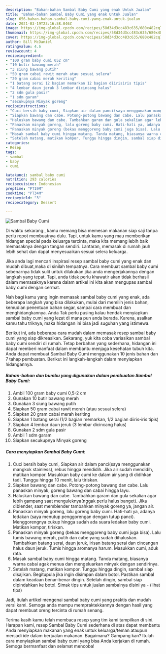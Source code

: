 ```yaml
---
description: "Bahan-bahan Sambal Baby Cumi yang enak Untuk Jualan"
title: "Bahan-bahan Sambal Baby Cumi yang enak Untuk Jualan"
slug: 656-bahan-bahan-sambal-baby-cumi-yang-enak-untuk-jualan
date: 2021-03-19T23:16:58.046Z
image: https://img-global.cpcdn.com/recipes/58d34d3cc483c635/680x482cq70/sambal-baby-cumi-foto-resep-utama.jpg
thumbnail: https://img-global.cpcdn.com/recipes/58d34d3cc483c635/680x482cq70/sambal-baby-cumi-foto-resep-utama.jpg
cover: https://img-global.cpcdn.com/recipes/58d34d3cc483c635/680x482cq70/sambal-baby-cumi-foto-resep-utama.jpg
author: Bill McDaniel
ratingvalue: 4.6
reviewcount: 4
recipeingredient:
- "100 gram baby cumi 052 cm"
- "10 butir bawang merah"
- "3 siung bawang putih"
- "50 gram cabai rawit merah atau sesuai selera"
- "20 gram cabai merah keriting"
- "1 batang serai 12 bagian memarkan 12 bagian diirisiris tipis"
- "4 lembar daun jeruk 3 lembar dicincang halus"
- "2 sdm gula pasir"
- "1 sdm garam"
- "secukupnya Minyak goreng"
recipeinstructions:
- "Cuci bersih baby cumi, Siapkan air dalam panci(saya menggunakan mangkok stainless), rebus hingga mendidih. Jika air sudah mendidih, matikan kompor. Masukkan baby cumi ke dalam air yang di didihkan tadi. Tunggu hingga 10 menit, lalu tiriskan."
- "Siapkan bawang dan cabe. Potong-potong bawang dan cabe. Lalu panaskan minyak, goreng bawang dan cabai hingga layu."
- "Haluskan bawang dan cabe. Tambahkan garam dan gula sekalian agar lebih gampang saat menguleknya(nggak perlu halus banget). Jika diblender, saat memblender tambahkan minyak goreng ya, jangan air."
- "Panaskan minyak goreng, lalu goreng baby cumi. Hati-hati ya, adanya ledakan (saya menutup penggorengan dengan tutup panci). Menggorengnya cukup hingga sudah ada suara ledakan baby cumi. Matikan kompor, tiriskan."
- "Panaskan minyak goreng (bekas menggoreng baby cumi juga bisa). Lalu tumis bawang merah, putih dan cabe yang sudah dihaluskan. Tambahkan batang serai, daun jeruk, irisan batang serai dan cincangan halus daun jeruk. Tumis hingga aromanya harum. Masukkan cumi, aduk rata."
- "Masak sambal baby cumi hingga matang. Tanda matang, biasanya warna cabai agak menua dan mengeluarkan minyak dengan sendirinya."
- "Setelah matang, matikan kompor. Tunggu hingga dingin, sambal siap disajikan. Begitupula jika ingin disimpan dalam botol. Pastikan sambal dalam keadaan benar-benar dingin. Setelah dingin, sambal siap dipindahkan ke botol. Simak tips untuk jualan sambalnya disini ya           (lihat tips)"
categories:
- Resep
tags:
- sambal
- baby
- cumi

katakunci: sambal baby cumi 
nutrition: 293 calories
recipecuisine: Indonesian
preptime: "PT19M"
cooktime: "PT34M"
recipeyield: "3"
recipecategory: Dessert

---
```



![Sambal Baby Cumi](https://img-global.cpcdn.com/recipes/58d34d3cc483c635/680x482cq70/sambal-baby-cumi-foto-resep-utama.jpg)

Di waktu  sekarang , kamu memang bisa memesan makanan siap saji tanpa perlu repot membuatnya dulu. Tapi, untuk kamu yang mau memberikan hidangan special pada keluarga tercinta, maka kita memang lebih baik memasaknya dengan tangan sendiri. Lantaran, memasak di rumah jauh lebih sehat dan dapat menyesuaikan sesuai selera keluarga.

Jika anda lagi mencari inspirasi resep sambal baby cumi yang enak dan mudah dibuat,maka di sinilah tempatnya. Cara membuat sambal baby cumi  sebenarnya tidak sulit untuk dilakukan jika anda mengerjakannya dengan langkah yang tepat. Tapi, anda tidak perlu khawatir akan tidak berhasil dalam memasaknya 
karena dalam artikel ini kita akan mengupas sambal baby cumi dengan cermat.  



Nah bagi kamu yang ingin memasak sambal baby cumi yang enak, ada beberapa langkah yang bisa dilakukan, mulai dari memilih jenis bahan, kemudian penentuan bahan segar, sampai cara membuat dan menghidangkannya. Anda Tak perlu pusing kalau hendak menyiapkan sambal baby cumi yang lezat di mana pun anda berada. Karena, asalkan kamu  tahu triknya, maka hidangan ini bisa jadi suguhan yang istimewa.

Berikut ini, ada beberapa cara mudah dalam memasak resep sambal baby cumi yang siap dikreasikan. Sekarang, yuk kita coba variasikan sambal baby cumi sendiri di rumah. Tetap berbahan yang sederhana, hidangan ini dapat memberi manfaat dalam membantu menjaga kesehatan tubuh kita. Anda dapat membuat Sambal Baby Cumi menggunakan 10 jenis bahan dan 7 tahap pembuatan. Berikut ini langkah-langkah dalam menyiapkan hidangannya.

<!--inarticleads1-->

##### Bahan-bahan dan bumbu yang digunakan dalam pembuatan Sambal Baby Cumi:

1. Ambil 100 gram baby cumi 0,5-2 cm
1. Gunakan 10 butir bawang merah
1. Gunakan 3 siung bawang putih
1. Siapkan 50 gram cabai rawit merah (atau sesuai selera)
1. Siapkan 20 gram cabai merah keriting
1. Siapkan 1 batang serai (1/2 bagian memarkan, 1/2 bagian diiris-iris tipis)
1. Siapkan 4 lembar daun jeruk (3 lembar dicincang halus)
1. Gunakan 2 sdm gula pasir
1. Ambil 1 sdm garam
1. Siapkan secukupnya Minyak goreng




<!--inarticleads2-->

##### Cara menyiapkan Sambal Baby Cumi:

1. Cuci bersih baby cumi, Siapkan air dalam panci(saya menggunakan mangkok stainless), rebus hingga mendidih. Jika air sudah mendidih, matikan kompor. Masukkan baby cumi ke dalam air yang di didihkan tadi. Tunggu hingga 10 menit, lalu tiriskan.
1. Siapkan bawang dan cabe. Potong-potong bawang dan cabe. Lalu panaskan minyak, goreng bawang dan cabai hingga layu.
1. Haluskan bawang dan cabe. Tambahkan garam dan gula sekalian agar lebih gampang saat menguleknya(nggak perlu halus banget). Jika diblender, saat memblender tambahkan minyak goreng ya, jangan air.
1. Panaskan minyak goreng, lalu goreng baby cumi. Hati-hati ya, adanya ledakan (saya menutup penggorengan dengan tutup panci). Menggorengnya cukup hingga sudah ada suara ledakan baby cumi. Matikan kompor, tiriskan.
1. Panaskan minyak goreng (bekas menggoreng baby cumi juga bisa). Lalu tumis bawang merah, putih dan cabe yang sudah dihaluskan. Tambahkan batang serai, daun jeruk, irisan batang serai dan cincangan halus daun jeruk. Tumis hingga aromanya harum. Masukkan cumi, aduk rata.
1. Masak sambal baby cumi hingga matang. Tanda matang, biasanya warna cabai agak menua dan mengeluarkan minyak dengan sendirinya.
1. Setelah matang, matikan kompor. Tunggu hingga dingin, sambal siap disajikan. Begitupula jika ingin disimpan dalam botol. Pastikan sambal dalam keadaan benar-benar dingin. Setelah dingin, sambal siap dipindahkan ke botol. Simak tips untuk jualan sambalnya disini ya -           (lihat tips)




Jadi, itulah artikel mengenai  sambal baby cumi  yang praktis dan mudah versi kami. Semoga anda mampu mempraktekkannya dengan hasil yang dapat membuat oreng tercinta di rumah senang. 

Terima kasih kamu telah membaca resep yang tim kami tampilkan di sini. Harapan kami, resep  Sambal Baby Cumi sederhana di atas dapat membantu Anda menyiapkan makanan yang enak untuk keluarga/teman ataupun menjadi ide dalam berjualan makanan. Bagaimana? Gampang kan? Itulah cara menyiapkan sambal baby cumi yang bisa Anda kerjakan di rumah. Semoga bermanfaat dan selamat mencoba!

